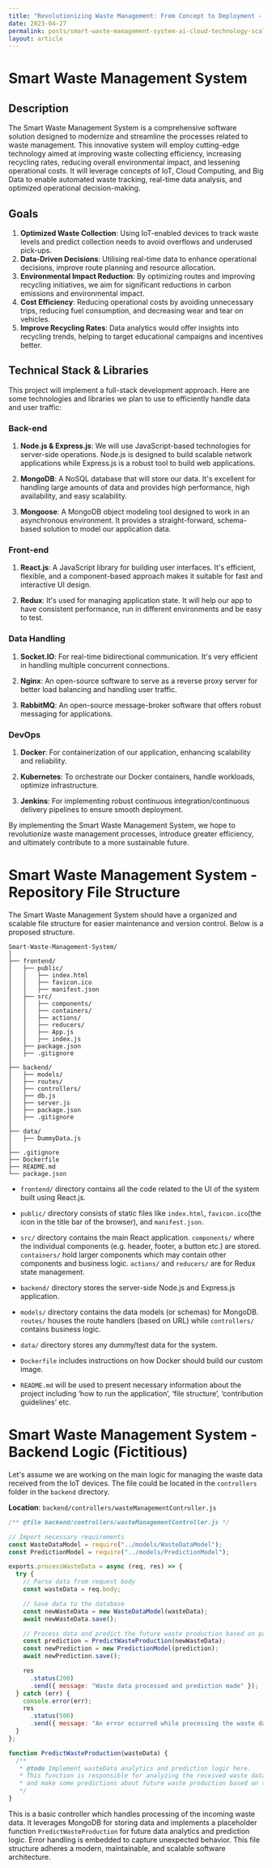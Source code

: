 ```yaml
---
title: "Revolutionizing Waste Management: From Concept to Deployment - A Strategic Plan For Developing and Scaling an AI-Integrated Smart Waste Management System Harnessing Cloud Technologies"
date: 2023-04-27
permalink: posts/smart-waste-management-system-ai-cloud-technology-scalable-solutions
layout: article
---
```


# Smart Waste Management System

## Description

The Smart Waste Management System is a comprehensive software solution designed to modernize and streamline the processes related to waste management. This innovative system will employ cutting-edge technology aimed at improving waste collecting efficiency, increasing recycling rates, reducing overall environmental impact, and lessening operational costs. It will leverage concepts of IoT, Cloud Computing, and Big Data to enable automated waste tracking, real-time data analysis, and optimized operational decision-making.

## Goals

1. **Optimized Waste Collection**: Using IoT-enabled devices to track waste levels and predict collection needs to avoid overflows and underused pick-ups.
2. **Data-Driven Decisions**: Utilising real-time data to enhance operational decisions, improve route planning and resource allocation.
3. **Environmental Impact Reduction**: By optimizing routes and improving recycling initiatives, we aim for significant reductions in carbon emissions and environmental impact.
4. **Cost Efficiency**: Reducing operational costs by avoiding unnecessary trips, reducing fuel consumption, and decreasing wear and tear on vehicles.
5. **Improve Recycling Rates**: Data analytics would offer insights into recycling trends, helping to target educational campaigns and incentives better.

## Technical Stack & Libraries

This project will implement a full-stack development approach. Here are some technologies and libraries we plan to use to efficiently handle data and user traffic:

### Back-end

1. **Node.js & Express.js**: We will use JavaScript-based technologies for server-side operations. Node.js is designed to build scalable network applications while Express.js is a robust tool to build web applications.

2. **MongoDB**: A NoSQL database that will store our data. It's excellent for handling large amounts of data and provides high performance, high availability, and easy scalability.

3. **Mongoose**: A MongoDB object modeling tool designed to work in an asynchronous environment. It provides a straight-forward, schema-based solution to model our application data.

### Front-end

1. **React.js**: A JavaScript library for building user interfaces. It's efficient, flexible, and a component-based approach makes it suitable for fast and interactive UI design.

2. **Redux**: It's used for managing application state. It will help our app to have consistent performance, run in different environments and be easy to test.

### Data Handling

1. **Socket.IO**: For real-time bidirectional communication. It's very efficient in handling multiple concurrent connections.

2. **Nginx**: An open-source software to serve as a reverse proxy server for better load balancing and handling user traffic.

3. **RabbitMQ**: An open-source message-broker software that offers robust messaging for applications.

### DevOps

1. **Docker**: For containerization of our application, enhancing scalability and reliability.

2. **Kubernetes**: To orchestrate our Docker containers, handle workloads, optimize infrastructure.

3. **Jenkins**: For implementing robust continuous integration/continuous delivery pipelines to ensure smooth deployment.

By implementing the Smart Waste Management System, we hope to revolutionize waste management processes, introduce greater efficiency, and ultimately contribute to a more sustainable future.

# Smart Waste Management System - Repository File Structure

The Smart Waste Management System should have a organized and scalable file structure for easier maintenance and version control. Below is a proposed structure.

```
Smart-Waste-Management-System/
│
├── frontend/
│   ├── public/
│   │   ├── index.html
│   │   ├── favicon.ico
│   │   ├── manifest.json
│   ├── src/
│   │   ├── components/
│   │   ├── containers/
│   │   ├── actions/
│   │   ├── reducers/
│   │   ├── App.js
│   │   ├── index.js
│   ├── package.json
│   ├── .gitignore
│
├── backend/
│   ├── models/
│   ├── routes/
│   ├── controllers/
│   ├── db.js
│   ├── server.js
│   ├── package.json
│   ├── .gitignore
│
├── data/
│   ├── DummyData.js
│
├── .gitignore
├── Dockerfile
├── README.md
└── package.json
```

- `frontend/` directory contains all the code related to the UI of the system built using React.js.

- `public/` directory consists of static files like `index.html`, `favicon.ico`(the icon in the title bar of the browser), and `manifest.json`.

- `src/` directory contains the main React application. `components/` where the individual components (e.g. header, footer, a button etc.) are stored. `containers/` hold larger components which may contain other components and business logic. `actions/` and `reducers/` are for Redux state management.

- `backend/` directory stores the server-side Node.js and Express.js application.

- `models/` directory contains the data models (or schemas) for MongoDB. `routes/` houses the route handlers (based on URL) while `controllers/` contains business logic.

- `data/` directory stores any dummy/test data for the system.

- `Dockerfile` includes instructions on how Docker should build our custom image.

- `README.md` will be used to present necessary information about the project including ‘how to run the application’, ‘file structure’, ‘contribution guidelines’ etc.

# Smart Waste Management System - Backend Logic (Fictitious)

Let's assume we are working on the main logic for managing the waste data received from the IoT devices. The file could be located in the `controllers` folder in the `backend` directory.

**Location**: `backend/controllers/wasteManagementController.js`

```javascript
/** @file backend/controllers/wasteManagementController.js */

// Import necessary requirements
const WasteDataModel = require("../models/WasteDataModel");
const PredictionModel = require("../models/PredictionModel");

exports.processWasteData = async (req, res) => {
  try {
    // Parse data from request body
    const wasteData = req.body;

    // Save data to the database
    const newWasteData = new WasteDataModel(wasteData);
    await newWasteData.save();

    // Process data and predict the future waste production based on past data
    const prediction = PredictWasteProduction(newWasteData);
    const newPrediction = new PredictionModel(prediction);
    await newPrediction.save();

    res
      .status(200)
      .send({ message: "Waste data processed and prediction made" });
  } catch (err) {
    console.error(err);
    res
      .status(500)
      .send({ message: "An error occurred while processing the waste data" });
  }
};

function PredictWasteProduction(wasteData) {
  /**
   * @todo Implement wasteData analytics and prediction logic here.
   * This function is responsible for analyzing the received waste data
   * and make some predictions about future waste production based on the past data.
   */
}
```

This is a basic controller which handles processing of the incoming waste data. It leverages MongoDB for storing data and implements a placeholder function `PredictWasteProduction` for future data analytics and prediction logic. Error handling is embedded to capture unexpected behavior. This file structure adheres a modern, maintainable, and scalable software architecture.
